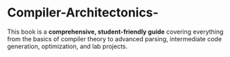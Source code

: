 # Compiler-Architectonics-
This book is a **comprehensive, student-friendly guide** covering everything from the basics of compiler theory to advanced parsing, intermediate code generation, optimization, and lab projects.  
